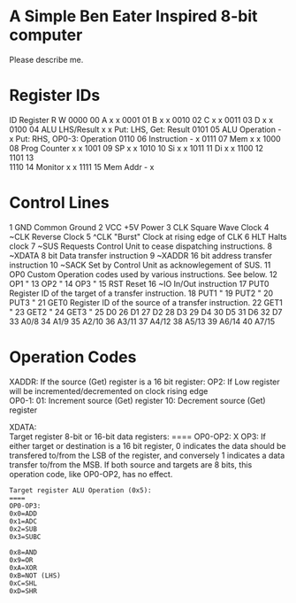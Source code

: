 # A Simple Ben Eater Inspired 8-bit computer

Please describe me.

Register IDs
===

ID        Register         R W
0000 00   A                x x
0001 01   B                x x
0010 02   C                x x
0011 03   D                x x
0100 04   ALU LHS/Result   x x		Put: LHS, Get: Result
0101 05   ALU Operation    - x		Put: RHS, OP0-3: Operation
0110 06   Instruction      - x
0111 07   Mem              x x
1000 08   Prog Counter     x x
1001 09   SP               x x
1010 10   Si               x x
1011 11   Di               x x
1100 12   
1101 13   
1110 14	  Monitor          x x
1111 15   Mem Addr         - x

Control Lines
===
1   GND         Common Ground
2   VCC         +5V Power
3   CLK         Square Wave Clock 
4   ~CLK        Reverse Clock
5   ^CLK        "Burst" Clock at rising edge of CLK
6   HLT         Halts clock
7   ~SUS        Requests Control Unit to cease dispatching instructions.
8   ~XDATA      8 bit Data transfer instruction
9   ~XADDR	16 bit address transfer instruction
10  ~SACK       Set by Control Unit as acknowlegement of SUS.
11  OP0         Custom Operation codes used by various instructions. See below.
12  OP1		"
13  OP2		"
14  OP3		"
15  RST         Reset
16  ~IO         In/Out instruction
17  PUT0        Register ID of the target of a transfer instruction.
18  PUT1	"
19  PUT2	"
20  PUT3	"
21  GET0        Register ID of the source of a transfer instruction.
22  GET1	"
23  GET2	"
24  GET3	"
25  D0
26  D1
27  D2
28  D3
29  D4
30  D5
31  D6
32  D7
33  A0/8
34  A1/9
35  A2/10
36  A3/11
37  A4/12
38  A5/13
39  A6/14
40  A7/15


Operation Codes
===

XADDR: 
	If the source (Get) register is a 16 bit register:
	OP2: If Low register will be incremented/decremented on clock rising edge	
        OP0-1:
		01: Increment source (Get) register
		10: Decrement source (Get) register

XDATA:	
	Target register 8-bit or 16-bit data registers:
	====
	OP0-OP2: X
	OP3: If either target or destination is a 16 bit register, 0 indicates the 
	data should be transfered to/from the LSB of the register, and conversely 1
	indicates a data transfer to/from the MSB. If both source and targets are 8 
	bits, this operation code, like OP0-OP2, has no effect.

	Target register ALU Operation (0x5):
	====
	OP0-OP3:
	0x0=ADD
	0x1=ADC
	0x2=SUB
	0x3=SUBC

	0x8=AND
	0x9=OR
	0xA=XOR
	0xB=NOT (LHS)
	0xC=SHL
	0xD=SHR



